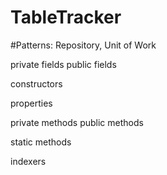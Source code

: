# TableTracker

#Patterns: Repository, Unit of Work

private fields
public fields

constructors

properties

private methods
public methods

static methods

indexers
